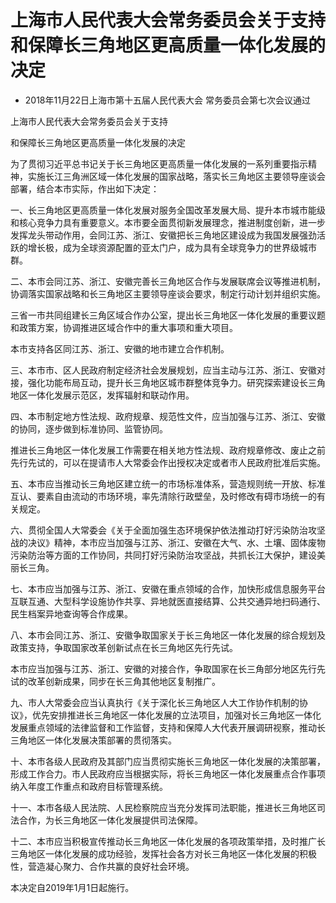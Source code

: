 # 上海市人民代表大会常务委员会关于支持和保障长三角地区更高质量一体化发展的决定

- 2018年11月22日上海市第十五届人民代表大会
常务委员会第七次会议通过

<!-- INFO END -->

上海市人民代表大会常务委员会关于支持

和保障长三角地区更高质量一体化发展的决定

为了贯彻习近平总书记关于长三角地区更高质量一体化发展的一系列重要指示精神，实施长江三角洲区域一体化发展的国家战略，落实长三角地区主要领导座谈会部署，结合本市实际，作出如下决定：

一、长三角地区更高质量一体化发展对服务全国改革发展大局、提升本市城市能级和核心竞争力具有重要意义。本市要全面贯彻新发展理念，推进制度创新，进一步发挥龙头带动作用，会同江苏、浙江、安徽把长三角地区建设成为我国发展强劲活跃的增长极，成为全球资源配置的亚太门户，成为具有全球竞争力的世界级城市群。

二、本市会同江苏、浙江、安徽完善长三角地区合作与发展联席会议等推进机制，协调落实国家战略和长三角地区主要领导座谈会要求，制定行动计划并组织实施。

三省一市共同组建长三角区域合作办公室，提出长三角地区一体化发展的重要议题和政策方案，协调推进区域合作中的重大事项和重大项目。

本市支持各区同江苏、浙江、安徽的地市建立合作机制。

三、本市市、区人民政府制定经济社会发展规划，应当主动与江苏、浙江、安徽对接，强化功能布局互动，提升长三角地区城市群整体竞争力。研究探索建设长三角地区一体化发展示范区，发挥辐射和联动作用。

四、本市制定地方性法规、政府规章、规范性文件，应当加强与江苏、浙江、安徽的协同，逐步做到标准协同、监管协同。

推进长三角地区一体化发展工作需要在相关地方性法规、政府规章修改、废止之前先行先试的，可以在提请市人大常委会作出授权决定或者市人民政府批准后实施。

五、本市应当推动长三角地区建立统一的市场标准体系，营造规则统一开放、标准互认、要素自由流动的市场环境，率先清除行政壁垒，及时修改有碍市场统一的有关规定。

六、贯彻全国人大常委会《关于全面加强生态环境保护依法推动打好污染防治攻坚战的决议》精神，本市应当加强与江苏、浙江、安徽在大气、水、土壤、固体废物污染防治等方面的工作协同，共同打好污染防治攻坚战，共抓长江大保护，建设美丽长三角。

七、本市应当加强与江苏、浙江、安徽在重点领域的合作，加快形成信息服务平台互联互通、大型科学设施协作共享、异地就医直接结算、公共交通异地扫码通行、民生档案异地查询等合作成果。

八、本市会同江苏、浙江、安徽争取国家关于长三角地区一体化发展的综合规划及政策支持，争取国家改革创新试点在长三角地区先行先试。

本市应当加强与江苏、浙江、安徽的对接合作，争取国家在长三角部分地区先行先试的改革创新成果，同步在长三角其他地区复制推广。

九、市人大常委会应当认真执行《关于深化长三角地区人大工作协作机制的协议》，优先安排推进长三角地区一体化发展的立法项目，加强对长三角地区一体化发展重点领域的法律监督和工作监督，支持和保障人大代表开展调研视察，推动长三角地区一体化发展决策部署的贯彻落实。

十、本市各级人民政府及其部门应当贯彻实施长三角地区一体化发展的决策部署，形成工作合力。市人民政府应当根据实际，将长三角地区一体化发展重点合作事项纳入年度工作重点和政府目标管理系统。

十一、本市各级人民法院、人民检察院应当充分发挥司法职能，推进长三角地区司法合作，为长三角地区一体化发展提供司法保障。

十二、本市应当积极宣传推动长三角地区一体化发展的各项政策举措，及时推广长三角地区一体化发展的成功经验，发挥社会各方对长三角地区一体化发展的积极性，营造凝心聚力、合作共赢的良好社会环境。

本决定自2019年1月1日起施行。
